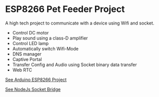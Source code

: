 # ESP8266 Pet Feeder Project
A high tech project to communicate with a device using Wifi and socket.

* Control DC motor
* Play sound using a class-D amplifier
* Control LED lamp
* Automatically switch Wifi-Mode
* DNS manager
* Captive Portal
* Transfer Config and Audio using Socket binary data transfer
* Web RTC


[See Arduino ESP8266 Project](https://github.com/viamgr/ESP8266-Pet-Feeder "See Arduino ESP8266 Project")

[See NodeJs Socket Bridge](https://github.com/viamgr/IOT-socket-Brindge "See NodeJs Socket Bridge")
